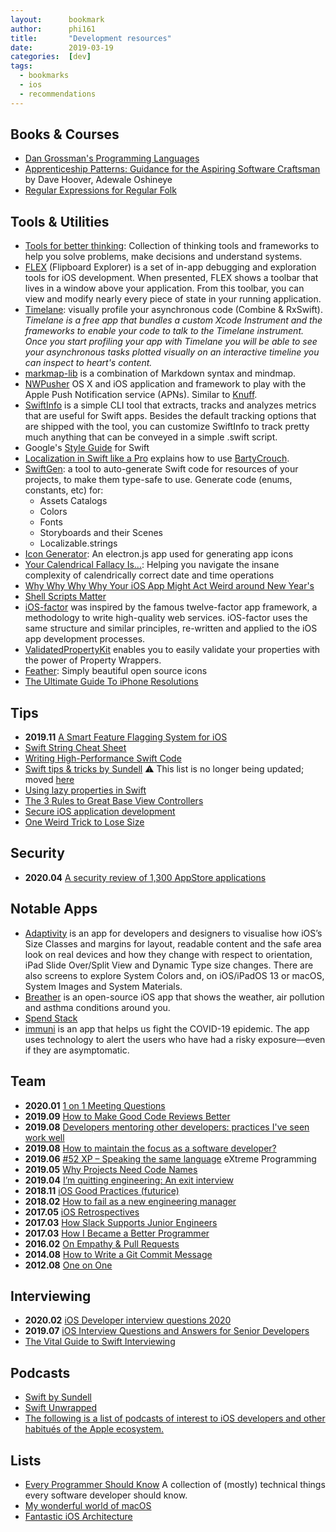 ```yaml
---
layout:      bookmark
author:      phi161
title:       "Development resources"
date:        2019-03-19
categories:  [dev]
tags:
  - bookmarks
  - ios
  - recommendations
---
```


## Books & Courses

* [Dan Grossman's Programming Languages](https://www.coursera.org/learn/programming-languages/home/welcome)
* [Apprenticeship Patterns: Guidance for the Aspiring Software Craftsman](https://www.goodreads.com/book/show/5608045-apprenticeship-patterns) by Dave Hoover, Adewale Oshineye
* [Regular Expressions for Regular Folk](https://refrf.shreyasminocha.me/)


## Tools & Utilities

* [Tools for better thinking](https://untools.co/): Collection of thinking tools and frameworks to help you solve problems, make decisions and understand systems.
* [FLEX](https://github.com/Flipboard/FLEX) (Flipboard Explorer) is a set of in-app debugging and exploration tools for iOS development. When presented, FLEX shows a toolbar that lives in a window above your application. From this toolbar, you can view and modify nearly every piece of state in your running application.
* [Timelane](http://timelane.tools/): visually profile your asynchronous code (Combine & RxSwift). _Timelane is a free app that bundles a custom Xcode Instrument and the frameworks to enable your code to talk to the Timelane instrument. Once you start profiling your app with Timelane you will be able to see your asynchronous tasks plotted visually on an interactive timeline you can inspect to heart's content._
* [markmap-lib](https://markmap.js.org/) is a combination of Markdown syntax and mindmap.
* [NWPusher](https://github.com/noodlewerk/NWPusher) OS X and iOS application and framework to play with the Apple Push Notification service (APNs). Similar to [Knuff](https://github.com/KnuffApp).
* [SwiftInfo](https://github.com/rockbruno/SwiftInfo) is a simple CLI tool that extracts, tracks and analyzes metrics that are useful for Swift apps. Besides the default tracking options that are shipped with the tool, you can customize SwiftInfo to track pretty much anything that can be conveyed in a simple .swift script.
* Google's [Style Guide](https://google.github.io/swift/) for Swift
* [Localization in Swift like a Pro](https://medium.com/@Dschee/localization-in-swift-like-a-pro-48164203afe2) explains how to use [BartyCrouch](https://github.com/Flinesoft/BartyCrouch).
* [SwiftGen](https://github.com/SwiftGen/SwiftGen): a tool to auto-generate Swift code for resources of your projects, to make them type-safe to use. Generate code (enums, constants, etc) for:
	* Assets Catalogs
	* Colors
	* Fonts
	* Storyboards and their Scenes
	* Localizable.strings
* [Icon Generator](https://github.com/onmyway133/IconGenerator): An electron.js app used for generating app icons
* [Your Calendrical Fallacy Is...](http://yourcalendricalfallacyis.com/): Helping you navigate the insane complexity of calendrically correct date and time operations
* [Why Why Why Why Your iOS App Might Act Weird around New Year's](https://app-o-mat.com/post/why-why-why-why)
* [Shell Scripts Matter](https://dev.to/thiht/shell-scripts-matter)
* [iOS-factor](https://ios-factor.com/) was inspired by the famous twelve-factor app framework, a methodology to write high-quality web services. iOS-factor uses the same structure and similar principles, re-written and applied to the iOS app development processes.
* [ValidatedPropertyKit](https://github.com/SvenTiigi/ValidatedPropertyKit) enables you to easily validate your properties with the power of Property Wrappers. 
* [Feather](https://feathericons.com/): Simply beautiful open source icons
* [The Ultimate Guide To iPhone Resolutions ](https://www.paintcodeapp.com/news/ultimate-guide-to-iphone-resolutions)


## Tips

* **2019.11** [A Smart Feature Flagging System for iOS](https://tech.just-eat.com/2019/11/26/a-smart-feature-flagging-system-for-ios/)
* [Swift String Cheat Sheet](https://useyourloaf.com/blog/swift-string-cheat-sheet)
* [Writing High-Performance Swift Code](https://github.com/apple/swift/blob/master/docs/OptimizationTips.rst)
* [Swift tips & tricks by Sundell](https://github.com/JohnSundell/SwiftTips) ⚠️ This list is no longer being updated; moved [here](https://www.swiftbysundell.com/tips)
* [Using lazy properties in Swift](https://www.swiftbysundell.com/posts/using-lazy-properties-in-swift)
* [The 3 Rules to Great Base View Controllers](http://ioscoachfrank.com/2017/05/15/3-rules-to-base-view-controllers.html)
* [Secure iOS application development](https://github.com/felixgr/secure-ios-app-dev)
* [One Weird Trick to Lose Size](https://blog.halide.cam/one-weird-trick-to-lose-size-c0a4013de331)


## Security

* **2020.04** [A security review of 1,300 AppStore applications](https://seredynski.com/articles/a-security-review-of-1300-appstore-applications.html)


## Notable Apps

* [Adaptivity](https://hacknicity.com/adaptivity) is an app for developers and designers to visualise how iOS’s Size Classes and margins for layout, readable content and the safe area look on real devices and how they change with respect to orientation, iPad Slide Over/Split View and Dynamic Type size changes. There are also screens to explore System Colors and, on iOS/iPadOS 13 or macOS, System Images and System Materials.
* [Breather](https://github.com/alexbaramilis/Building-Breather) 
is an open-source iOS app that shows the weather, air pollution and asthma conditions around you.
* [Spend Stack](https://www.spendstack.com/)
* [immuni](https://www.immuni.italia.it/) is an app that helps us fight the COVID-19 epidemic. The app uses technology to alert the users who have had a risky exposure—even if they are asymptomatic.


## Team

* **2020.01** [1 on 1 Meeting Questions](https://github.com/VGraupera/1on1-questions)
* **2019.09** [How to Make Good Code Reviews Better](https://stackoverflow.blog/2019/09/30/how-to-make-good-code-reviews-better/)
* **2019.08** [Developers mentoring other developers: practices I've seen work well](https://blog.pragmaticengineer.com/developers-mentoring-other-developers/)
* **2019.08** [How to maintain the focus as a software developer?](https://medium.com/flawless-app-stories/how-to-maintain-the-focus-as-a-software-developer-d43aeb25693c)
* **2019.06** [#52 XP – Speaking the same language](https://swifting.io/blog/2019/06/18/52-xp-speaking-the-same-language/) eXtreme Programming
* **2019.05** [Why Projects Need Code Names](https://artsy.github.io/blog/2019/05/10/why-projects-need-codenames/)
* **2019.04** [I’m quitting engineering: An exit interview](https://www.cottondroid.com/blog/exit-interview.html)
* **2018.11** [iOS Good Practices (futurice)](https://github.com/futurice/ios-good-practices)
* **2018.02** [How to fail as a new engineering manager](https://blog.usejournal.com/how-to-fail-as-a-new-engineering-manager-30b5fb617a)
* **2017.05** [iOS Retrospectives](http://artsy.github.io/blog/2017/05/27/ios-retrospectives/)
* **2017.03** [How Slack Supports Junior Engineers](https://slack.engineering/how-slack-supports-junior-engineers-89f6dcfe74a1#.gdk4w4ttn)
* **2017.03** [How I Became a Better Programmer](https://jlongster.com/How-I-Became-Better-Programmer)
* **2016.02** [On Empathy & Pull Requests](https://slack.engineering/on-empathy-pull-requests-979e4257d158)
* **2014.08** [How to Write a Git Commit Message](https://chris.beams.io/posts/git-commit/)
* **2012.08** [One on One](https://a16z.com/2012/08/30/one-on-one/)


## Interviewing

* **2020.02** [iOS Developer interview questions 2020](https://ordinarycoding.com/articles/ios-developer-interview-questions-2020/)
* **2019.07** [iOS Interview Questions and Answers for Senior Developers](https://www.tanaschita.com/posts/20190715-ios-interview-questions-and-answers-for-senior-developers-part-1/)
* [The Vital Guide to Swift Interviewing](https://www.toptal.com/swift#hiring-guide)


## Podcasts

* [Swift by Sundell](https://www.swiftbysundell.com/podcast/)
* [Swift Unwrapped](https://spec.fm/podcasts/swift-unwrapped)
* [The following is a list of podcasts of interest to iOS developers and other habitués of the Apple ecosystem.](https://github.com/vermont42/Podcasts)


## Lists

* [Every Programmer Should Know](https://github.com/mr-mig/every-programmer-should-know) A collection of (mostly) technical things every software developer should know.
* [My wonderful world of macOS](https://github.com/nikitavoloboev/my-mac-os/)
* [Fantastic iOS Architecture](https://github.com/onmyway133/fantastic-ios-architecture)

